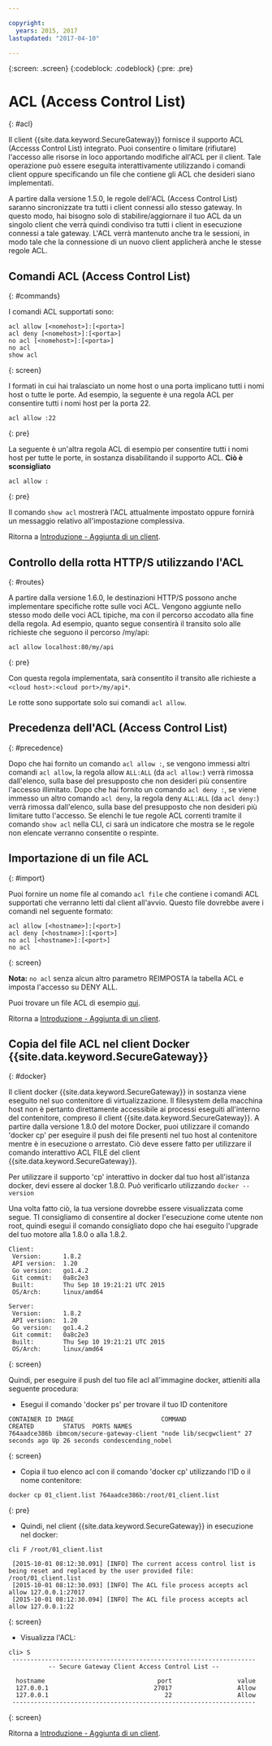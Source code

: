 ```yaml
---

copyright:
  years: 2015, 2017
lastupdated: "2017-04-10"

---
```

{:screen: .screen}
{:codeblock: .codeblock}
{:pre: .pre}

# ACL (Access Control List)
{: #acl}

Il client {{site.data.keyword.SecureGateway}} fornisce il supporto ACL (Accesss Control List) integrato. Puoi consentire o limitare (rifiutare) l'accesso alle risorse in loco apportando modifiche all'ACL per il client. Tale operazione può essere eseguita interattivamente utilizzando i comandi client oppure specificando un file che contiene gli ACL che desideri siano implementati.

A partire dalla versione 1.5.0, le regole dell'ACL (Access Control List) saranno sincronizzate tra tutti i client connessi allo stesso gateway. In questo modo, hai bisogno solo di stabilire/aggiornare il tuo ACL da un singolo client che verrà quindi condiviso tra tutti i client in esecuzione connessi a tale gateway. L'ACL verrà
mantenuto anche tra le sessioni, in modo tale che la connessione di un nuovo client applicherà anche le stesse
regole ACL.

## Comandi ACL (Access Control List)
{: #commands}

I comandi ACL supportati sono:

```
acl allow [<nomehost>]:[<porta>]
acl deny [<nomehost>]:[<porta>]
no acl [<nomehost>]:[<porta>]
no acl
show acl
```
{: screen}

I formati in cui hai tralasciato un nome host o una porta implicano tutti i nomi host o tutte le porte. Ad esempio, la seguente è una regola ACL per consentire tutti i nomi host per la porta 22.

```
acl allow :22
```
{: pre}

La seguente è un'altra regola ACL di esempio per consentire tutti i nomi host per tutte le porte, in sostanza disabilitando il supporto ACL. <b>Ciò è sconsigliato</b>

```
acl allow :
```
{: pre}

Il comando `show acl` mostrerà l'ACL attualmente impostato oppure fornirà un messaggio relativo all'impostazione complessiva.

Ritorna a [Introduzione - Aggiunta di un client](/docs/services/SecureGateway/securegateway_client.html).

## Controllo della rotta HTTP/S utilizzando l'ACL
{: #routes}

A partire dalla versione 1.6.0, le destinazioni HTTP/S possono anche implementare specifiche rotte sulle voci ACL. Vengono aggiunte nello stesso modo delle voci ACL tipiche, ma con il percorso accodato alla fine della regola. Ad esempio, quanto segue consentirà il transito solo alle richieste che seguono il percorso /my/api:

```
acl allow localhost:80/my/api
```
{: pre}

Con questa regola implementata, sarà consentito il transito alle richieste a `<cloud host>:<cloud port>/my/api*`.

Le rotte sono supportate solo sui comandi `acl allow`.

## Precedenza dell'ACL (Access Control List)
{: #precedence}

Dopo che hai fornito un comando `acl allow :`, se vengono immessi altri comandi `acl
allow`, la regola allow `ALL:ALL` (da `acl
allow:`) verrà rimossa dall'elenco, sulla base del presupposto che non desideri più consentire l'accesso
illimitato. Dopo che hai fornito un comando `acl deny :`, se viene immesso un altro comando `acl deny`,
la regola deny `ALL:ALL` (da `acl deny:`) verrà
rimossa dall'elenco, sulla base del presupposto che non desideri più limitare tutto l'accesso. Se
elenchi le tue regole ACL correnti tramite il comando `show acl` nella CLI, ci sarà
un indicatore che mostra se le regole non elencate verranno consentite o respinte.

## Importazione di un file ACL
{: #import}

Puoi fornire un nome file al comando `acl file` che contiene i comandi ACL supportati che verranno letti dal client all'avvio. Questo file dovrebbe avere i comandi nel seguente formato:

```
acl allow [<hostname>]:[<port>]
acl deny [<hostname>]:[<port>]
no acl [<hostname>]:[<port>]
no acl
```
{: screen}

<b>Nota:</b> `no acl` senza alcun altro parametro REIMPOSTA la tabella ACL e imposta l'accesso su DENY ALL.

Puoi trovare un file ACL di esempio [qui](/docs/services/SecureGateway/securegateway_acl-file.html).

Ritorna a [Introduzione - Aggiunta di un client](/docs/services/SecureGateway/securegateway_client.html).

## Copia del file ACL nel client Docker {{site.data.keyword.SecureGateway}}
{: #docker}

Il client docker {{site.data.keyword.SecureGateway}} in sostanza viene eseguito nel suo contenitore di virtualizzazione. Il filesystem della macchina host non è pertanto direttamente accessibile ai processi eseguiti all'interno del contenitore, compreso il client {{site.data.keyword.SecureGateway}}.  A partire dalla versione 1.8.0 del motore Docker, puoi utilizzare
il comando 'docker cp' per eseguire il push dei file presenti nel tuo host al contenitore mentre è in esecuzione o arrestato. Ciò deve essere fatto per utilizzare il comando interattivo ACL FILE del client {{site.data.keyword.SecureGateway}}.

Per utilizzare il supporto 'cp' interattivo in docker dal tuo host all'istanza docker, devi essere al docker 1.8.0. Può verificarlo utilizzando `docker --version`

Una volta fatto ciò, la tua versione dovrebbe essere visualizzata come segue. TI consigliamo di consentire al docker l'esecuzione come utente non root, quindi esegui il comando consigliato dopo che hai eseguito l'upgrade del tuo motore alla 1.8.0 o alla 1.8.2.

```
Client:
 Version:      1.8.2
 API version:  1.20
 Go version:   go1.4.2
 Git commit:   0a8c2e3
 Built:        Thu Sep 10 19:21:21 UTC 2015
 OS/Arch:      linux/amd64

Server:
 Version:      1.8.2
 API version:  1.20
 Go version:   go1.4.2
 Git commit:   0a8c2e3
 Built:        Thu Sep 10 19:21:21 UTC 2015
 OS/Arch:      linux/amd64
```
{: screen}

Quindi, per eseguire il push del tuo file acl all'immagine docker, attieniti alla seguente procedura:

- Esegui il comando 'docker ps' per trovare il tuo ID contenitore

```
CONTAINER ID IMAGE                        COMMAND                CREATED        STATUS  PORTS NAMES
764aadce386b ibmcom/secure-gateway-client "node lib/secgwclient" 27 seconds ago Up 26 seconds condescending_nobel
```
{: screen}

- Copia il tuo elenco acl con il comando 'docker cp' utilizzando l'ID o il nome contenitore:

```
docker cp 01_client.list 764aadce386b:/root/01_client.list
```
{: pre}

- Quindi, nel client {{site.data.keyword.SecureGateway}} in esecuzione nel docker:

```
cli F /root/01_client.list

 [2015-10-01 08:12:30.091] [INFO] The current access control list is being reset and replaced by the user provided file: /root/01_client.list
 [2015-10-01 08:12:30.093] [INFO] The ACL file process accepts acl allow 127.0.0.1:27017
 [2015-10-01 08:12:30.094] [INFO] The ACL file process accepts acl allow 127.0.0.1:22
```
{: screen}

- Visualizza l'ACL:

```
cli> S
 -------------------------------------------------------------------
           -- Secure Gateway Client Access Control List --

  hostname                               port                  value
  127.0.0.1                             27017                  Allow
  127.0.0.1                                22                  Allow
 -------------------------------------------------------------------
```
{: screen}

Ritorna a [Introduzione - Aggiunta di un client](/docs/services/SecureGateway/securegateway_client.html).

